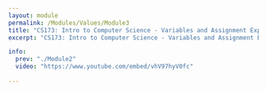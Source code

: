 ```yaml
---
layout: module
permalink: /Modules/Values/Module3
title: "CS173: Intro to Computer Science - Variables and Assignment Expressions"
excerpt: "CS173: Intro to Computer Science - Variables and Assignment Expressions"

info:
  prev: "./Module2"
  video: "https://www.youtube.com/embed/vhV97hyV0fc"
  
---
```

